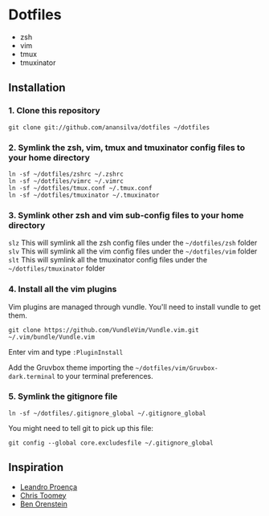 Dotfiles
=======

- zsh
- vim
- tmux
- tmuxinator

Installation
------------

### 1. Clone this repository
```
git clone git://github.com/anansilva/dotfiles ~/dotfiles
```

### 2. Symlink the zsh, vim, tmux and tmuxinator config files to your home directory

```
ln -sf ~/dotfiles/zshrc ~/.zshrc
ln -sf ~/dotfiles/vimrc ~/.vimrc
ln -sf ~/dotfiles/tmux.conf ~/.tmux.conf
ln -sf ~/dotfiles/tmuxinator ~/.tmuxinator
```

### 3. Symlink other zsh and vim sub-config files to your home directory

`slz` This will symlink all the zsh config files under the `~/dotfiles/zsh`
folder
`slv` This will symlink all the vim config files under the `~/dotfiles/vim` folder
`slt` This will symlink all the tmuxinator config files under the `~/dotfiles/tmuxinator` folder

### 4. Install all the vim plugins
Vim plugins are managed through vundle. You'll need to install vundle to get them.

```
git clone https://github.com/VundleVim/Vundle.vim.git ~/.vim/bundle/Vundle.vim
```

Enter vim and type `:PluginInstall`

Add the Gruvbox theme importing the `~/dotfiles/vim/Gruvbox-dark.terminal` to
your terminal preferences.

### 5. Symlink the gitignore file
```
ln -sf ~/dotfiles/.gitignore_global ~/.gitignore_global
```

You might need to tell git to pick up this file:

```
git config --global core.excludesfile ~/.gitignore_global
```

Inspiration
-----------

- [Leandro Proença](https://github.com/leandronsp/dotfiles)
- [Chris Toomey](https://github.com/christoomey/dotfiles)
- [Ben Orenstein](https://github.com/r00k/dotfiles)
